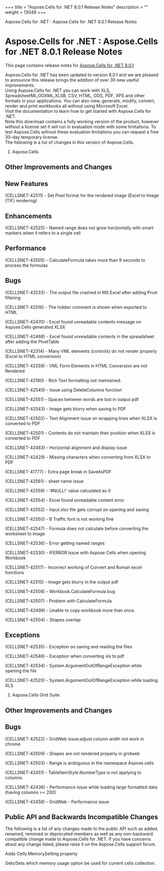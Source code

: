 +++
title = "Aspose.Cells for .NET 8.0.1 Release Notes" 
description = "" 
weight = 13049 
+++

Aspose.Cells for .NET : Aspose.Cells for .NET 8.0.1 Release Notes  

# Aspose.Cells for .NET : Aspose.Cells for .NET 8.0.1 Release Notes


This page contains release notes for [Aspose.Cells for .NET 8.0.1](http://www.aspose.com/downloads/cells/net/new-releases/aspose.cells-for-.net-8.0.1/)

Aspose.Cells for .NET has been updated to version 8.0.1 and we are pleased to announce this release brings the addition of over 30 new useful improvements.  
Using Aspose.Cells for .NET you can work with XLS, SpreadsheetML,OOXML,XLSB, CSV, HTML, ODS, PDF, XPS and other formats in your applications. You can also view, generate, modify, convert, render and print workbooks all without using Microsoft Excel.  
Visit the documentation to learn how to get started with Aspose.Cells for .NET.  
Note this download contains a fully working version of the product, however without a license set it will run in evaluation mode with some limitations. To test Aspose.Cells without these evaluation limitations you can request a free 30-day temporary license.  
The following is a list of changes in this version of Aspose.Cells.

1) Aspose.Cells

## Other Improvements and Changes

## New Features

(CELLSNET-42511) - Set Pixel format for the rendered image (Excel to Image (TIF) rendering)

## Enhancements

(CELLSNET-42525) - Named range does not grow horizontally with smart markers when it refers to a single cell

## Performance

(CELLSNET-42505) - CalculateFormula takes more than 9 seconds to process the formulas

## Bugs

(CELLSNET-42533) - The output file crashed in MS Excel after adding Pivot filtering

(CELLSNET-42516) - The hidden comment is shown when exported to HTML

(CELLSNET-42470) - Excel found unreadable contents message on Aspose.Cells generated XLSX

(CELLSNET-42468) - Excel found unreadable contents in the spreadsheet after adding the PivotTable

(CELLSNET-42314) - Many VML elements (controls) do not render properly (Excel to HTML conversion)

(CELLSNET-42259) - VML Form Elements in HTML Conversion are not Rendered

(CELLSNET-42180) - Rich Text formatting not maintained.

(CELLSNET-42540) - Issue using DeleteColumns function

(CELLSNET-42551) - Spaces between words are lost in output pdf

(CELLSNET-42543) - Image gets blurry when saving to PDF

(CELLSNET-42502) - Text Alignment issue on wrapping lines when XLSX is converted to PDF

(CELLSNET-42501) - Contents do not maintain their position when XLSX is converted to PDF

(CELLSNET-42483) - Horizontal alignment and display issue

(CELLSNET-42429) - Missing characters when converting from XLSX to PDF

(CELLSNET-41777) - Extra page break in SaveAsPDF

(CELLSNET-42561) - sheet name issue

(CELLSNET-42559) - '#NULL!' value calculated as 0

(CELLSNET-42554) - Excel found unreadable content error

(CELLSNET-42552) - Input.xlsx file gets corrupt on opening and saving

(CELLSNET-42550) - B Traffic font is not working fine

(CELLSNET-42547) - Formula does not calculate before converting the worksheet to image

(CELLSNET-42536) - Error getting named ranges

(CELLSNET-42530) - IFERROR Issue with Aspose Cells when opening Workbook

(CELLSNET-42517) - Incorrect working of Convert and Roman excel functions

(CELLSNET-42515) - Image gets blurry in the output pdf

(CELLSNET-42508) - Workbook.CalculateFormula bug

(CELLSNET-42507) - Problem with CalculateFormula

(CELLSNET-42499) - Unable to copy workbook more than once.

(CELLSNET-42504) - Shapes overlap

## Exceptions

(CELLSNET-42535) - Exception on saving and reading the files

(CELLSNET-42546) - Exception when converting xls to pdf

(CELLSNET-42534) - System.ArgumentOutOfRangeException while opening the file

(CELLSNET-42520) - System.ArgumentOutOfRangeException while loading XLS

2) Aspose.Cells Grid Suite

## Other Improvements and Changes

## Bugs

(CELLSNET-42522) - GridWeb issue:adjust column width not work in chrome

(CELLSNET-42509) - Shapes are not rendered properly in gridweb

(CELLSNET-42503) - Range is ambiguous in the namespace Aspose.cells

(CELLSNET-42451) - TableItemStyle.NumberType is not applying to columns

(CELLSNET-42436) - Performance issue while loading large formatted data (having columns >= 200)

(CELLSNET-42458) - GridWeb - Performance issue

## Public API and Backwards Incompatible Changes

The following is a list of any changes made to the public API such as added, renamed, removed or deprecated members as well as any non-backward compatible change made to Aspose.Cells for .NET. If you have concerns about any change listed, please raise it on the Aspose.Cells support forum.

Adds Cells.MemorySetting property

Gets/Sets which memory usage option be used for current cells collection.

